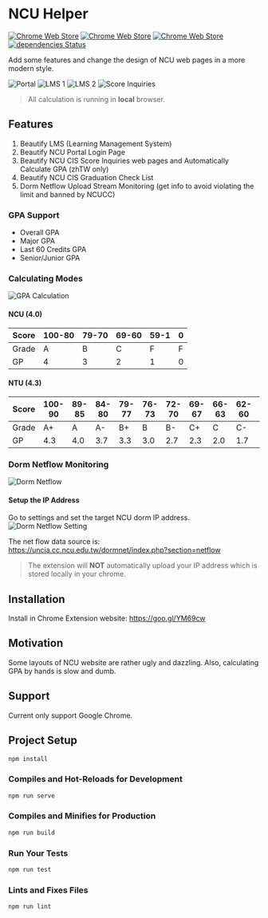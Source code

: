 # NCU Helper

[![Chrome Web Store](https://img.shields.io/chrome-web-store/v/khhogbhcofdjjccjhgganhkhokibnfnb.svg)](https://chrome.google.com/webstore/detail/ncu-helper/khhogbhcofdjjccjhgganhkhokibnfnb)
[![Chrome Web Store](https://img.shields.io/chrome-web-store/rating/khhogbhcofdjjccjhgganhkhokibnfnb.svg)](https://chrome.google.com/webstore/detail/ncu-helper/khhogbhcofdjjccjhgganhkhokibnfnb/reviews)
[![Chrome Web Store](https://img.shields.io/chrome-web-store/users/khhogbhcofdjjccjhgganhkhokibnfnb.svg)](https://chrome.google.com/webstore/detail/ncu-helper/khhogbhcofdjjccjhgganhkhokibnfnb)
[![dependencies Status](https://david-dm.org/GLaDOS1105/ncu-helper/status.svg)](https://david-dm.org/GLaDOS1105/ncu-helper)

Add some features and change the design of NCU web pages in a more modern style.

![Portal](https://i.imgur.com/eUBvdGJ.png)
![LMS 1](https://i.imgur.com/m8mPeDm.png)
![LMS 2](https://i.imgur.com/loFFgbD.png)
![Score Inquiries](https://i.imgur.com/1NIVysp.png)

> All calculation is running in **local** browser.

## Features

1. Beautify LMS (Learning Management System)
2. Beautify NCU Portal Login Page
3. Beautify NCU CIS Score Inquiries web pages and Automatically Calculate GPA (zhTW only)
4. Beautify NCU CIS Graduation Check List
5. Dorm Netflow Upload Stream Monitoring (get info to avoid violating the limit and banned by NCUCC)

### GPA Support

* Overall GPA
* Major GPA
* Last 60 Credits GPA
* Senior/Junior GPA

### Calculating Modes

![GPA Calculation](https://i.imgur.com/QcwunE7.gif)

#### NCU (4.0)

| Score | 100-80 | 79-70 | 69-60 | 59-1 | 0 |
|-------|--------|-------|-------|------|---|
| Grade | A      | B     | C     | F    | F |
| GP    | 4      | 3     | 2     | 1    | 0 |

#### NTU (4.3)

| Score | 100-90 | 89-85 | 84-80 | 79-77 | 76-73 | 72-70 | 69-67 | 66-63 | 62-60 | 59-0 |
|-------|--------|-------|-------|-------|-------|-------|-------|-------|-------|------|
| Grade | A+     | A     | A-    | B+    | B     | B-    | C+    | C     | C-    | F    |
| GP    | 4.3    | 4.0   | 3.7   | 3.3   | 3.0   | 2.7   | 2.3   | 2.0   | 1.7   | 0    |

### Dorm Netflow Monitoring

![Dorm Netflow](https://i.imgur.com/gh9Cxue.gif)

#### Setup the IP Address

Go to settings and set the target NCU dorm IP address.
![Dorm Netflow Setting](https://i.imgur.com/SOSOTUG.png)

The net flow data source is: <https://uncia.cc.ncu.edu.tw/dormnet/index.php?section=netflow>

> The extension will **NOT** automatically upload your IP address which is stored locally in your chrome.

## Installation

Install in Chrome Extension website: <https://goo.gl/YM69cw>

## Motivation

Some layouts of NCU website are rather ugly and dazzling. Also, calculating GPA
by hands is slow and dumb.

## Support

Current only support Google Chrome.

## Project Setup

``` bash
npm install
```

### Compiles and Hot-Reloads for Development

``` bash
npm run serve
```

### Compiles and Minifies for Production

``` bash
npm run build
```

### Run Your Tests

``` bash
npm run test
```

### Lints and Fixes Files

``` bash
npm run lint
```
